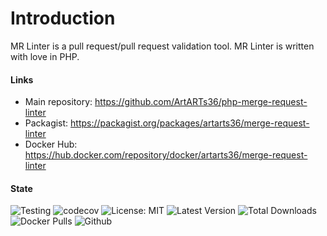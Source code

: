 # Introduction

MR Linter is a pull request/pull request validation tool. MR Linter is written with love in PHP.

#### Links

- Main repository: https://github.com/ArtARTs36/php-merge-request-linter
- Packagist: https://packagist.org/packages/artarts36/merge-request-linter
- Docker Hub: https://hub.docker.com/repository/docker/artarts36/merge-request-linter

#### State

![Testing](https://github.com/ArtARTs36/php-merge-request-linter/workflows/Testing/badge.svg?branch=master)
![codecov](https://codecov.io/gh/ArtARTs36/php-merge-request-linter/branch/master/graph/badge.svg?token=OGRWW81OHH)
![License: MIT](https://img.shields.io/badge/License-MIT-yellow.svg)
![Latest Version](https://img.shields.io/packagist/v/artarts36/merge-request-linter)
![Total Downloads](https://poser.pugx.org/artarts36/merge-request-linter/d/total.svg)
![Docker Pulls](https://img.shields.io/docker/pulls/artarts36/merge-request-linter)
![Github](https://img.shields.io/github/stars/artarts36/php-merge-request-linter?style=social)
